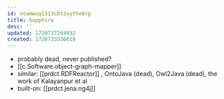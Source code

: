 ```yaml
---
id: ntwmwuq1313cbt2uytho6rp
title: Sapphire
desc: ''
updated: 1720737204932
created: 1720733336018
---
```


- probably dead, never published?
- [[c.Software.object-graph-mapper]]
- similar: [[prdct.RDFReactor]] , OntoJava (dead), Owl2Java (dead),  the work of Kalayanpur et al 
- built-on: [[prdct.jena.ng4j]]